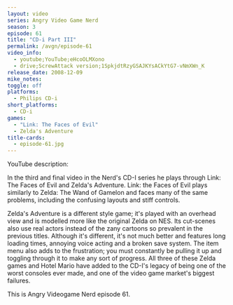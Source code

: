 ```yaml
---
layout: video
series: Angry Video Game Nerd
season: 3
episode: 61
title: "CD-i Part III"
permalink: /avgn/episode-61
video_info:
  - youtube;YouTube;eHcoOLMXono
  - drive;ScrewAttack version;1SpkjdtRzyGSAJKYsACkYtG7-vNmXWn_K
release_date: 2008-12-09
mike_notes:
toggle: off
platforms:
  - Philips CD-i
short_platforms:
  - CD-i
games:
  - "Link: The Faces of Evil"
  - Zelda's Adventure
title-cards:
  - episode-61.jpg
---
```


<p class="yt-description">YouTube description:</p>

In the third and final video in the Nerd's CD-I series he plays through Link: The Faces of Evil and Zelda's Adventure. Link: the Faces of Evil plays similarly to Zelda: The Wand of Gamelon and faces many of the same problems, including the confusing layouts and stiff controls.

Zelda's Adventure is a different style game; it's played with an overhead view and is modelled more like the original Zelda on NES. Its cut-scenes also use real actors instead of the zany cartoons so prevalent in the previous titles. Although it's different, it's not much better and features long loading times, annoying voice acting and a broken save system. The item menu also adds to the frustration; you must constantly be pulling it up and toggling through it to make any sort of progress. All three of these Zelda games and Hotel Mario have added to the CD-I's legacy of being one of the worst consoles ever made, and one of the video game market's biggest failures.

This is Angry Videogame Nerd episode 61.